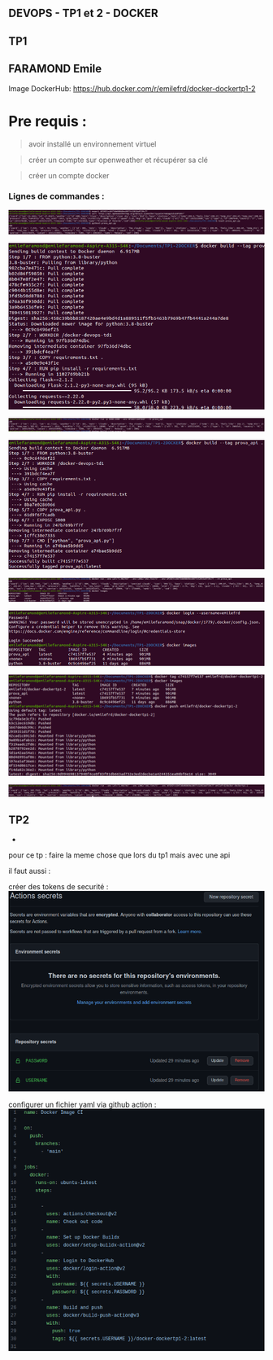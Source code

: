 
## DEVOPS - TP1 et 2 - DOCKER
## TP1
## FARAMOND Emile

Image DockerHub: 
https://hub.docker.com/r/emilefrd/docker-dockertp1-2



# Pre requis : 
> avoir installé un environnement virtuel

> créer un compte sur openweather et récupérer sa clé

> créer un compte docker

### Lignes de commandes : 

![alt text](screenshots/1.png)

![alt text](screenshots/2.png)

![alt text](screenshots/3.png)

![alt text](screenshots/4.png)

![alt text](screenshots/5.png)

![alt text](screenshots/6.png)

![alt text](screenshots/7.png)

![alt text](screenshots/9.png)

## TP2
-
pour ce tp : 
faire la meme chose que lors du tp1 mais avec une api

il faut aussi : 

créer des tokens de securité : 
![alt text](screenshots/11.png)

configurer un fichier yaml via github action :
![alt text](screenshots/10.png)


